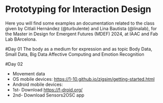 # Prototyping for Interaction Design
Here you will find some examples an documentation related to the class given by Citlali Hernández (@turbulente) and Lina Bautista (@linalab), 
for the Master in Design for Emergent Futures (MDEF) 2024, at IAAC and Fab Lab BArcelona. 

#Day 01
The body as a medium for expression and as topic
Body Data, Small Data, Big Data
Affective Computing and Emotion Recognition


#Day 02
- Movement data 
- OS mobile devices: https://1-10.github.io/zigsim/getting-started.html
- Android mobile devices: 
- 1st- Download https://f-droid.org/
- 2nd- Download Sensors2OSC app

 
